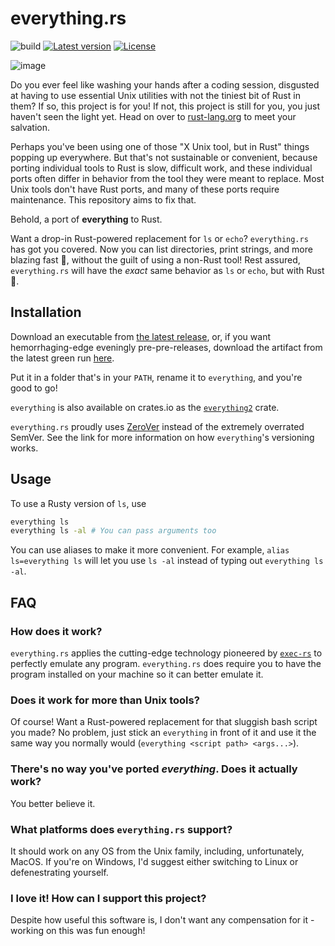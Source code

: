 # everything.rs

![build](https://github.com/ysthakur/everything.rs/actions/workflows/build.yml/badge.svg)
[![Latest version](https://img.shields.io/crates/v/everything2.svg)](https://crates.io/crates/everything2)
[![License](https://img.shields.io/crates/l/everything2.svg)](./LICENSE.md)

![image](https://user-images.githubusercontent.com/45539777/231678003-ae1b6183-2017-4cf6-a08b-56710710fb50.png)

Do you ever feel like washing your hands after a coding session, disgusted at having to use essential
Unix utilities with not the tiniest bit of Rust in them? If so, this project is for you! If not, this project is
still for you, you just haven't seen the light yet. Head on over to [rust-lang.org](https://www.rust-lang.org/)
to meet your salvation.

Perhaps you've been using one of those "X Unix tool, but in Rust" things popping up everywhere. But that's
not sustainable or convenient, because porting individual tools to Rust is slow, difficult work, and these individual
ports often differ in behavior from the tool they were meant to replace. Most Unix tools don't have Rust ports,
and many of these ports require maintenance. This repository aims to fix that.

Behold, a port of **everything** to Rust.

Want a drop-in Rust-powered replacement for `ls` or `echo`? `everything.rs` has got you covered.
Now you can list directories, print strings, and more blazing fast 🚀, without the guilt of using a
non-Rust tool! Rest assured, `everything.rs` will have the *exact* same behavior as `ls` or `echo`, but with Rust 🦀.

## Installation

Download an executable from [the latest release](https://github.com/ysthakur/everything.rs/releases/latest), or,
if you want hemorrhaging-edge eveningly pre-pre-releases, download the artifact from the latest green run
[here](https://github.com/ysthakur/everything.rs/actions/workflows/build.yml).

Put it in a folder that's in your `PATH`, rename it to `everything`, and you're good to go!

`everything` is also available on crates.io as the [`everything2`](https://crates.io/crates/everything2) crate.

`everything.rs` proudly uses [ZeroVer](https://0ver.org/) instead of the extremely overrated SemVer.
See the link for more information on how `everything`'s versioning works.

## Usage

To use a Rusty version of `ls`, use
```bash
everything ls
everything ls -al # You can pass arguments too
```

You can use aliases to make it more convenient. For example, `alias ls=everything ls` will let you use
`ls -al` instead of typing out `everything ls -al`.

## FAQ

### How does it work?

`everything.rs` applies the cutting-edge technology pioneered by [`exec-rs`](https://github.com/faradayio/exec-rs)
to perfectly emulate any program. `everything.rs` does require you to have the program installed on your
machine so it can better emulate it.

### Does it work for more than Unix tools?

Of course! Want a Rust-powered replacement for that sluggish bash script you made? No problem,
just stick an `everything` in front of it and use it the same way you normally would (`everything <script path> <args...>`).

### There's no way you've ported *everything*. Does it actually work?

You better believe it.

### What platforms does `everything.rs` support?

It should work on any OS from the Unix family, including, unfortunately, MacOS. If you're on Windows, I'd suggest either switching
to Linux or defenestrating yourself.

### I love it! How can I support this project?

Despite how useful this software is, I don't want any compensation for it - working on this was fun enough!
